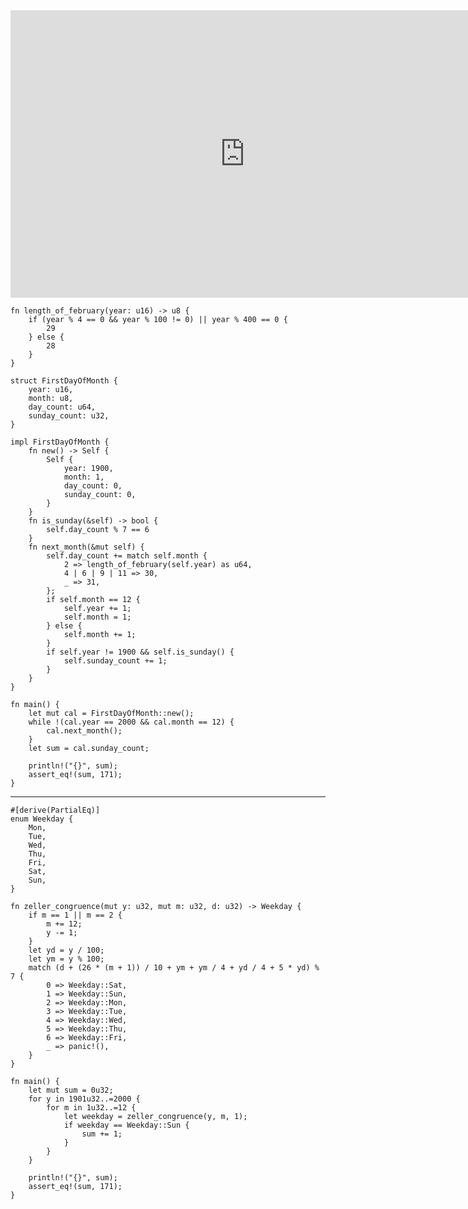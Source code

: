 <html><iframe src="https://docs.google.com/presentation/d/e/2PACX-1vSqetvNUMza7dxjmu3c00GpZU6zxBjSed22EWzCeH4raDgUznelHgnRjhM4yqPj6Bva6m_ti8MHlTGg/embed?start=false&loop=false&delayms=60000" frameborder="0" width="750" height="460" allowfullscreen="true" mozallowfullscreen="true" webkitallowfullscreen="true"></iframe></html>

```rust,editable
fn length_of_february(year: u16) -> u8 {
    if (year % 4 == 0 && year % 100 != 0) || year % 400 == 0 {
        29
    } else {
        28
    }
}

struct FirstDayOfMonth {
    year: u16,
    month: u8,
    day_count: u64,
    sunday_count: u32,
}

impl FirstDayOfMonth {
    fn new() -> Self {
        Self {
            year: 1900,
            month: 1,
            day_count: 0,
            sunday_count: 0,
        }
    }
    fn is_sunday(&self) -> bool {
        self.day_count % 7 == 6
    }
    fn next_month(&mut self) {
        self.day_count += match self.month {
            2 => length_of_february(self.year) as u64,
            4 | 6 | 9 | 11 => 30,
            _ => 31,
        };
        if self.month == 12 {
            self.year += 1;
            self.month = 1;
        } else {
            self.month += 1;
        }
        if self.year != 1900 && self.is_sunday() {
            self.sunday_count += 1;
        }
    }
}

fn main() {
    let mut cal = FirstDayOfMonth::new();
    while !(cal.year == 2000 && cal.month == 12) {
        cal.next_month();
    }
    let sum = cal.sunday_count;

    println!("{}", sum);
    assert_eq!(sum, 171);
}
```
---
```rust,editable
#[derive(PartialEq)]
enum Weekday {
    Mon,
    Tue,
    Wed,
    Thu,
    Fri,
    Sat,
    Sun,
}

fn zeller_congruence(mut y: u32, mut m: u32, d: u32) -> Weekday {
    if m == 1 || m == 2 {
        m += 12;
        y -= 1;
    }
    let yd = y / 100;
    let ym = y % 100;
    match (d + (26 * (m + 1)) / 10 + ym + ym / 4 + yd / 4 + 5 * yd) % 7 {
        0 => Weekday::Sat,
        1 => Weekday::Sun,
        2 => Weekday::Mon,
        3 => Weekday::Tue,
        4 => Weekday::Wed,
        5 => Weekday::Thu,
        6 => Weekday::Fri,
        _ => panic!(),
    }
}

fn main() {
    let mut sum = 0u32;
    for y in 1901u32..=2000 {
        for m in 1u32..=12 {
            let weekday = zeller_congruence(y, m, 1);
            if weekday == Weekday::Sun {
                sum += 1;
            }
        }
    }

    println!("{}", sum);
    assert_eq!(sum, 171);
}
```